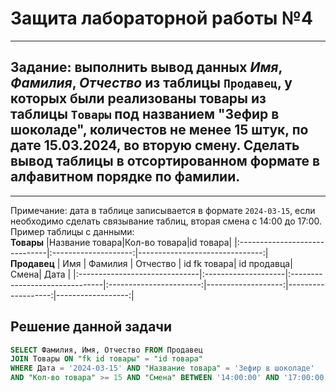 # Защита лабораторной работы №4
___
## Задание: выполнить вывод данных ___Имя___, ___Фамилия___, ___Отчество___ из таблицы `Продавец`, у которых были реализованы товары из таблицы `Товары` под названием "Зефир в шоколаде", количестов не менее 15 штук, по дате 15.03.2024, во вторую смену. Сделать вывод таблицы в отсортированном формате в алфавитном порядке по фамилии. 
___
Примечание: дата в таблице записывается в формате `2024-03-15`, если необходимо сделать связывание таблиц, вторая смена с 14:00 до 17:00.<br>
Пример таблицы с данными:<br>
__Товары__
|Название товара|Кол-во товара|id товара|
|:------------------------------|:--------------------:|-------------------------------:|
<br>
__Продавец__
| Имя | Фамилия | Отчество | id fk товара| id продавца| Смена| Дата | 
|:------------------------------|:--------------------|:-------------------------------|:-----------------------:|-------------------:|-------------------:|------------------:|

## __Решение данной задачи__
```SQL
SELECT Фамилия, Имя, Отчество FROM Продавец
JOIN Товары ON "fk id товары" = "id товара"
WHERE Дата = '2024-03-15' AND "Название товара" = 'Зефир в шоколаде'
AND "Кол-во товара" >= 15 AND "Смена" BETWEEN '14:00:00' AND '17:00:00' ORDER BY Фамилия ASC;
```
